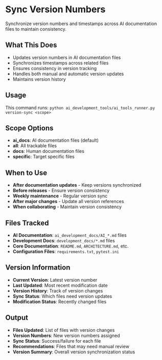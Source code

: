 # Sync Version Numbers

Synchronize version numbers and timestamps across AI documentation files to maintain consistency.

## What This Does

- Updates version numbers in AI documentation files
- Synchronizes timestamps across related files
- Ensures consistency in version tracking
- Handles both manual and automatic version updates
- Maintains version history

## Usage

This command runs: `python ai_development_tools/ai_tools_runner.py version-sync <scope>`

## Scope Options

- **ai_docs**: AI documentation files (default)
- **all**: All trackable files
- **docs**: Human documentation files
- **specific**: Target specific files

## When to Use

- **After documentation updates** - Keep versions synchronized
- **Before releases** - Ensure version consistency
- **Weekly maintenance** - Regular version sync
- **After major changes** - Update all version references
- **When collaborating** - Maintain version consistency

## Files Tracked

- **AI Documentation**: `ai_development_docs/AI_*.md` files
- **Development Docs**: `development_docs/*.md` files
- **Core Documentation**: `README.md`, `ARCHITECTURE.md`, etc.
- **Configuration Files**: `requirements.txt`, `pytest.ini`

## Version Information

- **Current Version**: Latest version number
- **Last Updated**: Most recent modification date
- **Version History**: Track of version changes
- **Sync Status**: Which files need version updates
- **Modification Status**: Recently changed files

## Output

- **Files Updated**: List of files with version changes
- **Version Numbers**: New version numbers assigned
- **Sync Status**: Success/failure for each file
- **Recommendations**: Files that may need manual review
- **Version Summary**: Overall version synchronization status
